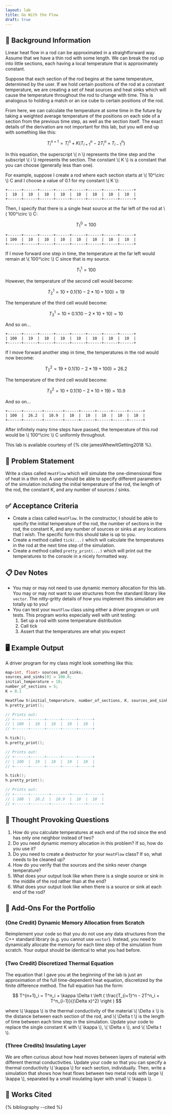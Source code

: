 ```yaml
---
layout: lab
title: Go With the Flow
draft: true
---
```


## 🔖 Background Information

Linear heat flow in a rod can be approximated in a straightforward way. Assume that we have a thin rod with some length. We can break the rod up into little sections, each having a local temperature that is approximately constant.

Suppose that each section of the rod begins at the same temperature, determined by the user. If we hold certain positions of the rod at a constant temperature, we are creating a set of heat sources and heat sinks which will cause the temperature throughout the rod to change with time. This is analogous to holding a match or an ice cube to certain positions of the rod.

From here, we can calculate the temperature at some time in the future by taking a weighted average temperature of the positions on each side of a section from the previous time step, as well as the section itself. The exact details of the derivation are not important for this lab, but you will end up with something like this:

$$
T^{n+1}_i = T^n_i + K \left ( T_{i+1}^n - 2T^n_i + T^n_{i-1} \right )
$$

In this equation, the superscript \\( n \\) represents the time step and the subscript \\( i \\) represents the section. The constant \\( K \\) is a constant that you can choose (generally less than one).

For example, suppose I create a rod where each section starts at \\( 10^\circ \\) C and I choose a value of 0.1 for my constant \\( K \\):

```text
+------+------+------+------+------+------+------+------+
|  10  |  10  |  10  |  10  |  10  |  10  |  10  |  10  |
+------+------+------+------+------+------+------+------+
```

Then, I specify that there is a single heat source at the far left of the rod at \\( 100^\circ \\) C:

$$
T_1^0 = 100
$$

```text
+------+------+------+------+------+------+------+------+
| 100  |  10  |  10  |  10  |  10  |  10  |  10  |  10  |
+------+------+------+------+------+------+------+------+
```

If I move forward one step in time, the temperature at the far left would remain at \\( 100^\circ \\) C since that is my source.

$$
T_1^1 = 100
$$

However, the temperature of the second cell would become:

$$
T_2^1 = 10 + 0.1(10 - 2*10 + 100) = 19
$$

The temperature of the third cell would become:

$$
T_3^1 = 10 + 0.1(10 - 2*10 + 10) = 10
$$

And so on...

```text
+------+------+------+------+------+------+------+------+
| 100  |  19  |  10  |  10  |  10  |  10  |  10  |  10  |
+------+------+------+------+------+------+------+------+
```

If I move forward another step in time, the temperatures in the rod would now become:

$$
T_2^2 = 19 + 0.1(10 - 2*19 + 100) = 26.2
$$

The temperature of the third cell would become:

$$
T_3^2 = 10 + 0.1(10 - 2*10 + 19) = 10.9
$$

And so on...

```text
+------+--------+--------+------+------+------+------+------+
| 100  |  26.2  |  10.9  |  10  |  10  |  10  |  10  |  10  |
+------+--------+--------+------+------+------+------+------+
```

After infinitely many time steps have passed, the temperature of this rod would be \\( 100^\circ \\) C uniformly throughout.

This lab is available courtesy of {% cite jamesWhewItGetting2018 %}.

## 🎯 Problem Statement

Write a class called `HeatFlow` which will simulate the one-dimensional flow of heat in a thin rod. A user should be able to specify different parameters of the simulation including the initial temperature of the rod, the length of the rod, the constant K, and any number of sources / sinks.

## ✅ Acceptance Criteria

* Create a class called `HeatFlow`. In the constructor, I should be able to specify the initial temperature of the rod, the number of sections in the rod, the constant K, and any number of sources or sinks at any locations that I wish. The specific form this should take is up to you.
* Create a method called `tick(...)` which will calculate the temperatures in the rod at the next time step of the simulation.
* Create a method called `pretty_print(...)` which will print out the temperatures to the console in a nicely formatted way.

## 📋 Dev Notes

* You may or may not need to use dynamic memory allocation for this lab. You may or may not want to use structures from the standard library like `vector`. The nitty-gritty details of how you implement this simulation are totally up to you!
* You can test your `HeatFlow` class using either a driver program or unit tests. This program works especially well with unit testing:
  1. Set up a rod with some temperature distribution
  2. Call tick
  3. Assert that the temperatures are what you expect

## 🖥️ Example Output

A driver program for my class might look something like this:

```cpp
map<int, float> sources_and_sinks;
sources_and_sinks[0] = 100.0;
initial_temperature = 10;
number_of_sections = 5;
K = 0.1

HeatFlow h(initial_temperature, number_of_sections, K, sources_and_sinks);
h.pretty_print();

// Prints out:
// +------+------+------+------+------+
// | 100  |  10  |  10  |  10  |  10  |
// +------+------+------+------+------+

h.tick();
h.pretty_print();

// Prints out:
// +------+------+------+------+------+
// | 100  |  19  |  10  |  10  |  10  |
// +------+------+------+------+------+

h.tick();
h.pretty_print();

// Prints out:
// +------+--------+--------+------+------+
// | 100  |  26.2  |  10.9  |  10  |  10  |
// +------+--------+--------+------+------+
```

## 📝 Thought Provoking Questions

1. How do you calculate temperatures at each end of the rod since the end has only one neighbor instead of two?
2. Do you need dynamic memory allocation in this problem? If so, how do you use it?
3. Do you need to create a destructor for your `HeatFlow` class? If so, what needs to be cleaned up?
4. How do you verify that the sources and the sinks never change temperature?
5. What does your output look like when there is a single source or sink in the middle of the rod rather than at the end?
6. What does your output look like when there is a source or sink at each end of the rod?

## 💼 Add-Ons For the Portfolio

### (One Credit) Dynamic Memory Allocation from Scratch

Reimplement your code so that you do not use any data structures from the C++ standard library (e.g. you cannot use `vector`). Instead, you need to dynamically allocate the memory for each time step of the simulation from scratch. Your output should be identical to what you had before.

### (Two Credit) Discretized Thermal Equation

The equation that I gave you at the beginning of the lab is just an approximation of the full time-dependent heat equation, discretized by the finite difference method. The full equation has the form:

$$
T^{n+1}_i = T^n_i + \kappa \Delta t \left ( \frac{T_{i+1}^n - 2T^n_i + T^n_{i-1}}{(\Delta x)^2} \right )
$$

where \\( \kappa \\) is the thermal conductivity of the material \\( \Delta x \\) is the distance between each section of the rod, and \\( \Delta t \\) is the length of time between each time step in the simulation. Update your code to replace the single constant K with \\( \kappa \\), \\( \Delta x \\), and \\( \Delta t \\).

### (Three Credits) Insulating Layer

We are often curious about how heat moves between layers of material with different thermal conductivities. Update your code so that you can specify a thermal conductivity \\( \kappa \\) for each section, individually. Then, write a simulation that shows how heat flows between two metal rods with large \\( \kappa \\), separated by a small insulating layer with small \\( \kappa \\).

## 📘 Works Cited

{% bibliography --cited %}
